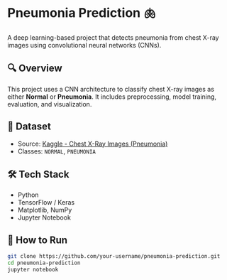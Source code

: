 # Pneumonia Prediction 🫁

A deep learning-based project that detects pneumonia from chest X-ray images using convolutional neural networks (CNNs).

## 🔍 Overview
This project uses a CNN architecture to classify chest X-ray images as either **Normal** or **Pneumonia**. It includes preprocessing, model training, evaluation, and visualization.

## 📁 Dataset
- Source: [Kaggle - Chest X-Ray Images (Pneumonia)](https://www.kaggle.com/paultimothymooney/chest-xray-pneumonia)
- Classes: `NORMAL`, `PNEUMONIA`

## 🛠️ Tech Stack
- Python
- TensorFlow / Keras
- Matplotlib, NumPy
- Jupyter Notebook

## 🚀 How to Run
```bash
git clone https://github.com/your-username/pneumonia-prediction.git
cd pneumonia-prediction
jupyter notebook
